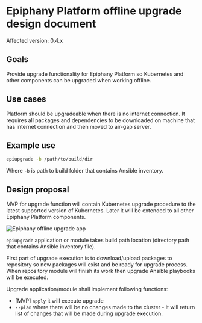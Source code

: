 # Epiphany Platform offline upgrade design document

Affected version: 0.4.x

## Goals

Provide upgrade functionality for Epiphany Platform so Kubernetes and other components can be upgraded when working offline.

## Use cases

Platform should be upgradeable when there is no internet connection. It requires all packages and dependencies to be downloaded on machine that has internet connection and then moved to air-gap server.

## Example use

```bash
epiupgrade -b /path/to/build/dir
```

Where `-b` is path to build folder that contains Ansible inventory.

## Design proposal

MVP for upgrade function will contain Kubernetes upgrade procedure to the latest supported version of Kubernetes. Later it will be extended to all other Epiphany Platform components.

![Epiphany offline upgrade app](epiphany-offline-upgrade.png)

`epiupgrade` application or module takes build path location (directory path that contains Ansible inventory file).

First part of upgrade execution is to download/upload packages to repository so new packages will exist and be ready for upgrade process.
When repository module will finish its work then upgrade Ansible playbooks will be executed.

Upgrade application/module shall implement following functions:
- [MVP] `apply` it will execute upgrade
- `--plan` where there will be no changes made to the cluster - it will return list of changes that will be made during upgrade execution.
